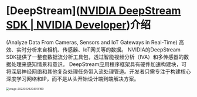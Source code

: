 # [DeepStream]([NVIDIA DeepStream SDK | NVIDIA Developer](https://developer.nvidia.com/deepstream-sdk))介绍

(Analyze Data From Cameras, Sensors and IoT Gateways in Real-Time)
 高效、实时分析来自相机、传感器、IoT网关等的数据。
 NVIDIA的DeepStream SDK提供了一整套数据流分析工具包，透过智能视频分析（IVA）和多传感器的数据处理来感知情景和意识。
 DeepStream应用程序框架具有硬件加速构建块，可将深层神经网络和其他复杂处理任务带入流处理管道。开发者只需专注于构建核心深度学习网络和IP，而不是从头开始设计端到端解决方案。

<img src="https://raw.githubusercontent.com/yin-qiyu/picbed/master/img/image-20220226204014160.png" alt="image-20220226204014160" style="zoom:50%;" />